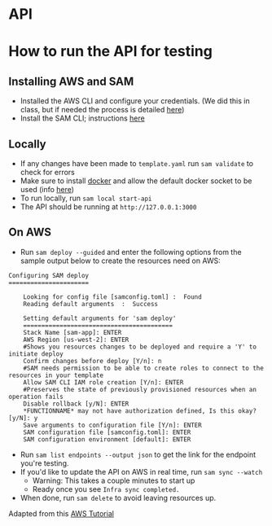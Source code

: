 # API
# How to run the API for testing
## Installing AWS and SAM
- Installed the AWS CLI and configure your credentials. (We did this in class, but if needed the process is detailed [here](https://docs.aws.amazon.com/serverless-application-model/latest/developerguide/prerequisites.html))
- Install the SAM CLI; instructions [here](https://docs.aws.amazon.com/serverless-application-model/latest/developerguide/install-sam-cli.html)
## Locally
- If any changes have been made to `template.yaml` run `sam validate` to check for errors
- Make sure to install [docker](https://www.docker.com/get-started/) and allow the default docker socket to be used (info [here](https://stackoverflow.com/a/77926411))
- To run locally, run `sam local start-api`
- The API should be running at `http://127.0.0.1:3000`
## On AWS
- Run `sam deploy --guided` and enter the following options from the sample output below to create the resources need on AWS:
```
Configuring SAM deploy
======================

    Looking for config file [samconfig.toml] :  Found
    Reading default arguments  :  Success

    Setting default arguments for 'sam deploy'
    =========================================
    Stack Name [sam-app]: ENTER
    AWS Region [us-west-2]: ENTER
    #Shows you resources changes to be deployed and require a 'Y' to initiate deploy
    Confirm changes before deploy [Y/n]: n
    #SAM needs permission to be able to create roles to connect to the resources in your template
    Allow SAM CLI IAM role creation [Y/n]: ENTER
    #Preserves the state of previously provisioned resources when an operation fails
    Disable rollback [y/N]: ENTER
    *FUNCTIONNAME* may not have authorization defined, Is this okay? [y/N]: y
    Save arguments to configuration file [Y/n]: ENTER
    SAM configuration file [samconfig.toml]: ENTER
    SAM configuration environment [default]: ENTER
```
- Run `sam list endpoints --output json` to get the link for the endpoint you're testing.
- If you'd like to update the API on AWS in real time, run `sam sync --watch`
    - Warning: This takes a couple minutes to start up
    - Ready once you see `Infra sync completed.`
- When done, run `sam delete` to avoid leaving resources up.

Adapted from this [AWS Tutorial](https://docs.aws.amazon.com/serverless-application-model/latest/developerguide/serverless-getting-started-hello-world.html#serverless-getting-started-hello-world-delete)
